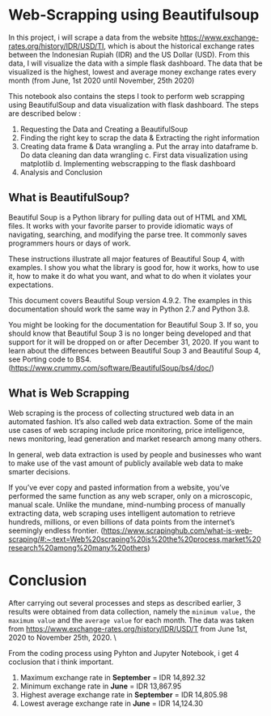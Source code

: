 # Web-Scrapping using Beautifulsoup
In this project, i will scrape a data from the website https://www.exchange-rates.org/history/IDR/USD/TI, which is about the historical exchange rates between the Indonesian Rupiah (IDR) and the US Dollar (USD). From this data, I will visualize the data with a simple flask dashboard. The data that be visualized is the highest, lowest and average money exchange rates every month (from June, 1st 2020 until November, 25th 2020)

This notebook also contains the steps I took to perform web scrapping using BeautifulSoup and data visualization with flask dashboard. The steps are described below :

1. Requesting the Data and Creating a BeautifulSoup
2. Finding the right key to scrap the data & Extracting the right information
3. Creating data frame & Data wrangling
   a. Put the array into dataframe
   b. Do data cleaning dan data wrangling
   c. First data visualization using matplotlib
   d. Implementing webscrapping to the flask dashboard
4. Analysis and Conclusion

## What is BeautifulSoup?
Beautiful Soup is a Python library for pulling data out of HTML and XML files. It works with your favorite parser to provide idiomatic ways of navigating, searching, and modifying the parse tree. It commonly saves programmers hours or days of work.

These instructions illustrate all major features of Beautiful Soup 4, with examples. I show you what the library is good for, how it works, how to use it, how to make it do what you want, and what to do when it violates your expectations.

This document covers Beautiful Soup version 4.9.2. The examples in this documentation should work the same way in Python 2.7 and Python 3.8.

You might be looking for the documentation for Beautiful Soup 3. If so, you should know that Beautiful Soup 3 is no longer being developed and that support for it will be dropped on or after December 31, 2020. If you want to learn about the differences between Beautiful Soup 3 and Beautiful Soup 4, see Porting code to BS4.
(https://www.crummy.com/software/BeautifulSoup/bs4/doc/)

## What is Web Scrapping
Web scraping is the process of collecting structured web data in an automated fashion. It’s also called web data extraction. Some of the main use cases of web scraping include price monitoring, price intelligence, news monitoring, lead generation and market research among many others.

In general, web data extraction is used by people and businesses who want to make use of the vast amount of publicly available web data to make smarter decisions.

If you’ve ever copy and pasted information from a website, you’ve performed the same function as any web scraper, only on a microscopic, manual scale. Unlike the mundane, mind-numbing process of manually extracting data, web scraping uses intelligent automation to retrieve hundreds, millions, or even billions of data points from the internet’s seemingly endless frontier.
(https://www.scrapinghub.com/what-is-web-scraping/#:~:text=Web%20scraping%20is%20the%20process,market%20research%20among%20many%20others)

# Conclusion
After carrying out several processes and steps as described earlier, 3 results were obtained from data collection, namely the `minimum value,` the `maximum value` and the `average value` for each month. The data was taken from https://www.exchange-rates.org/history/IDR/USD/T from June 1st, 2020 to November 25th, 2020. \

From the coding process using Pyhton and Jupyter Notebook, i get 4 coclusion that i think important.
1. Maximum exchange rate in **September** = IDR 14,892.32
2. Minimum exchange rate in **June** = IDR 13,867.95
3. Highest average exchange rate in **September** = IDR 14,805.98
4. Lowest average exchange rate in **June** = IDR 14,124.30
